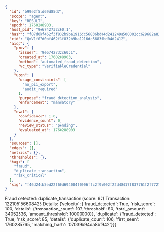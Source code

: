 ```json
{
  "id": "b99e2f51d69d85d7",
  "scope": "agent",
  "key": "RESULT",
  "epoch": 1760288903,
  "host_pid": "9e6742732c60:1",
  "hash": "f07d0bf462f3f832b9ba1916dc56836bd04d241249a500002cc629682a8210c0",
  "cid": "QmV1f07d0bf462f3f832b9ba1916dc56836bd04d2412",
  "aicp": {
    "prov": {
      "issuer": "9e6742732c60:1",
      "created_at": 1760288903,
      "method": "automated_fraud_detection",
      "vc_type": "VerifiableCredential"
    },
    "ucon": {
      "usage_constraints": [
        "no_pii_export",
        "audit_required"
      ],
      "purpose": "fraud_detection_analysis",
      "enforcement": "mandatory"
    },
    "eval": {
      "confidence": 1.0,
      "evidence_count": 0,
      "review_status": "pending",
      "evaluated_at": 1760288903
    }
  },
  "sources": [],
  "edges": [],
  "metrics": {},
  "thresholds": {},
  "tags": [
    "fraud",
    "duplicate_transaction",
    "risk_critical"
  ],
  "sig": "f46d24cb5ed22f60d694004f0006ffc2f9b002f22d48417f837764f2f7727a09"
}
```

Fraud detected: duplicate_transaction (score: 92)
Transaction: 122105156608425
Details: {'velocity': {'fraud_detected': True, 'risk_score': 100, 'details': {'transaction_count': 107, 'threshold': 50, 'total_amount': 34052536, 'amount_threshold': 10000000}}, 'duplicate': {'fraud_detected': True, 'risk_score': 85, 'details': {'duplicate_count': 106, 'first_seen': 1760285765, 'matching_hash': '07039b94da8bf942'}}}